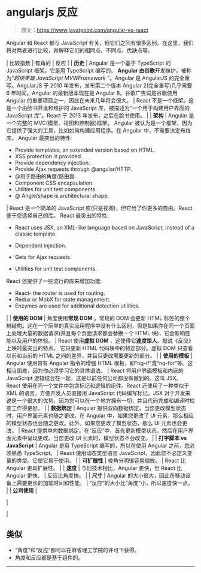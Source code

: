 # angularjs 反应

> 原文：<https://www.javatpoint.com/angular-vs-react>

Angular 和 React 都与 JavaScript 有关，但它们之间有很多区别。在这里，我们将对两者进行比较，并解释它们的相同点、不同点、优缺点等。

| 比较指数 | 有角的 | 反应 |
| **历史** | Angular 是一个基于 TypeScript 的 JavaScript 框架。它是用 TypeScript 编写的。 **Angular 由谷歌**开发维护，被称为“*超级英雄 JavaScript MVWFramework* ”。Angular 是 AngularJS 的完全重写。AngularJS 于 2010 年发布，发布第二个版本 Angular 2(完全重写)几乎需要 6 年时间。Angular 的最新版本现在是 Angular 8。谷歌广告词是谷歌使用 Angular 的重要项目之一，因此在未来几年将会很大。 | React 不是一个框架。这是一个由脸书开发和维护的 JavaScript 库，被描述为“一个用于构建用户界面的 JavaScript 库”。React 于 2013 年发布，之后在脸书使用。 |
| **架构** | Angular 是一个完整的 MVC(模型、视图和控制器)框架。
Angular 被认为是一个框架，因为它提供了强大的工具，比如如何构建应用程序。在 Angular 中，不需要决定布线库。
Angular 最突出的特性:

*   Provide templates, an extended version based on HTML.
*   XSS protection is provided.
*   Provide dependency injection.
*   Provide Ajax requests through @angular/HTTP.
*   @用于路由的角度/路由器.
*   Component CSS encapsulation.
*   Utilities for unit test components.
*   @ Angle/shape is architectural shape.

 | React 是一个简单的 JavaScript 库(只是视图)，但它给了你更多的自由。React 便于您选择自己的库。
React 最突出的特性:

*   React uses JSX, an XML-like language based on JavaScript, instead of a classic template.

*   Dependent injection.
*   Gets for Ajax requests.
*   Utilities for unit test components.

React 还提供了一些流行的库来增加功能:

*   React- the router is used for routing.
*   Redux or MobX for state management.
*   Enzymes are used for additional detection utilities.

 |
| **使用的 DOM** | 角度使用**常规 DOM** 。常规的 DOM 会更新 HTML 标签的整个树结构。这在一个简单的真实应用程序中没有什么区别，但是如果你在同一个页面上处理大量的数据请求(并且每个页面请求都会替换一个 HTML 块)，它会影响性能以及用户的体验。 | React 使用**虚拟 DOM** ，这使得它**速度惊人**。据说《反应》上映时最突出的特点。
它只更新 HTML 代码块中的特定部分。虚拟 DOM 只查看以前和当前的 HTML 之间的差异，并且只更改需要更新的部分。 |
| **使用的模板** | Angular 使用带有 Angular 指令的增强 HTML 模板，即“ng-if”或“ng-for”等。这相当困难，因为你必须学习它的具体语法。 | React 将用户界面模板和内嵌的 JavaScript 逻辑结合在一起，这是以前任何公司都没有做到的。这叫 JSX。React 使用在同一个文件中包含标记和逻辑的组件。React 还使用了一种类似于 XML 的语言，方便开发人员直接用 JavaScript 代码编写标记。JSX 对于开发来说是一个很大的优势，因为您可以在一个地方拥有一切，并且代码完成和编译时检查工作得更好。 |
| **数据绑定** | Angular 提供双向数据绑定。当您更改模型状态时，用户界面元素也随之更改。在 Angular 中，如果您更改了 UI 元素，那么相应的模型状态也会随之更改。此外，如果您更改了模型状态，那么 UI 元素也会更改。 | React 提供单向数据绑定。在“反应”中，首先更新模型状态，然后在用户界面元素中呈现更改。当您更改 UI 元素时，模型状态不会改变。 |
| **打字脚本 vs JavaScript** | Angular 是用 TypeScript 编写的，所以在使用 Angular 之前，您必须熟悉 TypeScript。 | React 使用动态类型语言 JavaScript，因此您不必定义变量的类型。它使它易于使用。 |
| **可扩展性** | 棱角分明很容易缩放。 | React 比 Angular 更具扩展性。 |
| **速度** | 与旧技术相比，Angular 更快，但 React 比 Angular 更快。 | 反应比角度快。 |
| **尺寸** | Angular 的大小很大，因此在移动设备上需要更长的加载时间和性能。 | “反应”的大小比“角度”小，所以速度快一点。 |
| **公司使用** | 

 | 

 |

## 类似

*   “角度”和“反应”都可以在麻省理工学院的许可下获得。
*   角度和反应都是基于组件的。

* * *